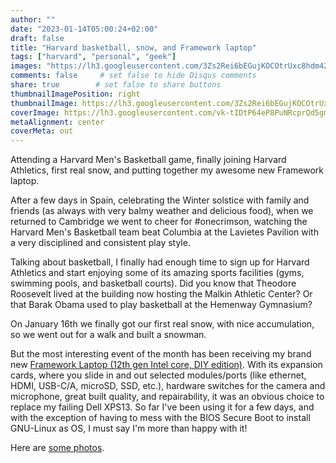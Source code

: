 ```yaml
---
author: ""
date: "2023-01-14T05:00:24+02:00"
draft: false
title: "Harvard basketball, snow, and Framework laptop"
tags: ["harvard", "personal", "geek"]
images: "https://lh3.googleusercontent.com/3Zs2Rei6bEGujKOCOtrUxc8hdm4Z-o4w7CP7CSOYBXJDsehhulOoh4VcYn7cbVtCGFgqVRKC4LFj_JtnScyWRNj5Dq52XkRBTBj6731lyQwtNW3AQYJ9d3pkCmYUrc5B4Hf_6Ea5sXo=w2400"
comments: false     # set false to hide Disqus comments
share: true        # set false to share buttons
thumbnailImagePosition: right
thumbnailImage: https://lh3.googleusercontent.com/3Zs2Rei6bEGujKOCOtrUxc8hdm4Z-o4w7CP7CSOYBXJDsehhulOoh4VcYn7cbVtCGFgqVRKC4LFj_JtnScyWRNj5Dq52XkRBTBj6731lyQwtNW3AQYJ9d3pkCmYUrc5B4Hf_6Ea5sXo=w2400
coverImage: https://lh3.googleusercontent.com/vk-tIDtP64eP8PuNRcprQd5gmCbHmTbAA0iQtTVmfws9ZC4OZGEdkVMg-kkL_h39izk1YA0Fm_47pdXcB5y8N-l5uuvMMscqbOUD_n8kO020-mAQeXPO-i2CQduZpo0BSTaaNI7WMpc=w2400
metaAlignment: center
coverMeta: out
---
```


Attending a Harvard Men's Basketball game, finally joining Harvard Athletics, first real snow, and putting together my awesome new Framework laptop.

<!--more-->

After a few days in Spain, celebrating the Winter solstice with family and friends (as always with very balmy weather and delicious food), when we returned to Cambridge we went to cheer for #onecrimson, watching the Harvard Men's Basketball team beat Columbia at the Lavietes Pavilion with a very disciplined and consistent play style.

Talking about basketball, I finally had enough time to sign up for Harvard Athletics and start enjoying some of its amazing sports facilities (gyms, swimming pools, and basketball courts). Did you know that Theodore Roosevelt lived at the building now hosting the Malkin Athletic Center? Or that Barak Obama used to play basketball at the Hemenway Gymnasium?

On January 16th  we finally got our first real snow, with nice accumulation, so we went out for a walk and built a snowman.

But the most interesting event of the month has been receiving my brand new [Framework Laptop (12th gen Intel core, DIY edition)](https://frame.work/products/laptop-diy-12-gen-intel/). With its expansion cards, where you slide in and out selected modules/ports (like ethernet, HDMI, USB-C/A, microSD, SSD, etc.), hardware switches for the camera and microphone, great built quality, and repairability, it was an obvious choice to replace my failing Dell XPS13. So far I've been using it for a few days, and with the exception of having to mess with the BIOS Secure Boot to install GNU-Linux as OS, I must say I'm more than happy with it!

Here are [some photos](https://photos.app.goo.gl/kepK8oFVyfxyfdS29).